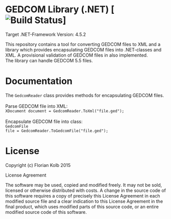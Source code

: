 # GEDCOM Library (.NET) [![Build Status](https://travis-ci.org/FlorianKolb/GEDCOM.svg)]

Target .NET-Framework Version: 4.5.2

This repository contains a tool for converting GEDCOM files to XML and a library which provides 
encapsulating GEDCOM files into .NET-classes and XML. A provisional validation of GEDCOM files in also implemented.
<br/>
The library can handle GEDCOM 5.5 files.

# Documentation

The <code>GedcomReader</code> class provides methods for encapsulating GEDCOM files.<br/><br/>
Parse GEDCOM file into XML:<br/>
<code>XDocument document = GedcomReader.ToXml("file.ged");</code>
<br/><br/>
Encapsulate GEDCOM file into class:<br/>
<code>GedcomFile file = GedcomReader.ToGedcomFile("file.ged");</code>

# License

Copyright (c) Florian Kolb 2015

License Agreement

The software may be used, copied and modified freely. 
It may not be sold, licensed or otherwise distributed 
with costs. A change in the source code of this software 
requires a copy of precisely this License Agreement in 
each modified source file and a clear indication to this 
License Agreement in the final product, which uses modified 
parts of this source code, or an entire modified source code 
of this software.
